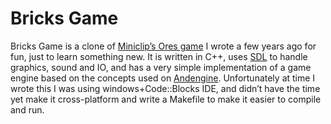 Bricks Game
============================

Bricks Game is a clone of [Miniclip’s Ores game](https://www.miniclip.com/games/ores/en/) I wrote a few years ago for fun, just to learn something new.
It is written in C++, uses [SDL](https://www.libsdl.org/) to handle graphics, sound and IO, and has a very simple implementation of a game engine based on the concepts used on [Andengine](http://www.andengine.org/).
Unfortunately at time I wrote this I was using windows+Code::Blocks IDE, and didn’t have the time yet make it cross-platform and write a Makefile to make it easier to compile and run.
